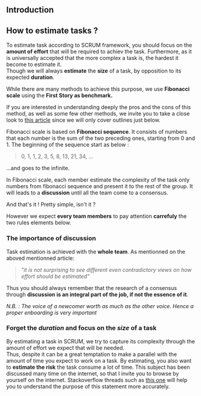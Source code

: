 ## Introduction

## How to estimate tasks ?

To estimate task according to SCRUM framework, you should focus on the **amount of effort** that will be required to achiev the task. Furthermore, as it is universally accepted that the more complex a task is, the hardest it become to estimate it.  
Though we will always **estimate** the **size** of a task, by opposition to its expected **duration**.  

While there are many methods to achieve this purpose, we use **Fibonacci scale** using the **First Story as benchmark.**   

If you are interested in understanding deeply the pros and the cons of this method, as well as some few other methods, we invite you to take a close look to [this article](https://medium.com/serious-scrum/best-way-to-estimate-effort-using-story-point-in-sprint-planning-f43ad2d6fa91) since we will only cover outlines just below.

Fibonacci scale is based on **Fibonacci sequence**. It consists of numbers that each number is the sum of the two preceding ones, starting from 0 and 1. The beginning of the sequence start as below :

> 0, 1, 1, 2, 3, 5, 8, 13, 21, 34, ...

...and goes to the infinite.

In Fibonacci scale, each member estimate the complexity of the task only numbers from fibonacci sequence and present it to the rest of the group. It will leads to a **discussion** until all the team come to a consensus.

And that's it ! Pretty simple, isn't it ?

However we expect **every team members** to pay attention **carrefuly** the two rules elements below.

### The importance of discussion  

Task estimation is achieved with the **whole team**. As mentionned on the aboved mentionned article:
> _"it is not surprising to see different even contradictory views on how effort should be estimated"_  
> 
Thus you should always remember that the research of a consensus through **discussion is an integral part of the job, if not the essence of it**.

_N.B. : The voice of a newcomer worth as much as the other voice. Hence a proper enboarding is very important_  
  
### Forget the _duration_ and focus on  the _size_ of a task
By estimating a task in SCRUM, we try to capture its complexity through the amount of effort we expect that will be needed.  
Thus, despite it can be a great temptation to make a parallel with the amount of time you expect to work on a task. By estimating, you also want to **estimate the risk** the task consume a lot of time.
This subject has been discussed many time on the internet, so that I invite you to browse by yourself on the internet. Stackoverflow threads such as [this one](https://softwareengineering.stackexchange.com/questions/216796/how-to-estimate-tasks-in-scrum) will help you to understand the purpose of this statement more accurately.